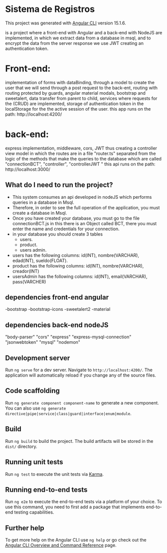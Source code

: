 # Sistema de Registros

This project was generated with [Angular CLI](https://github.com/angular/angular-cli) version 15.1.6.

is a project where a front-end with Angular and a back-end with NodeJS are implemented, in which we extract data from a database in msql,
and to encrypt the data from the server response we use JWT creating an authentication token.

# Front-end: 
implementation of forms with dataBinding, through a model to create the user that we will send through a post request to the back-ent,
routing with routing protected by guards,
angular material modals, bootstrap and sweetalert,
data transfer from parent to child,
services where requests for the (CRUD) are implemented,
storage of authentication token in the localStorage for the
the active session of the user.
this app runs on the path: http://localhost:4200/

# back-end:
express implementation, middleware, cors, JWT
thus creating a controller view model in which the routes are in a file "router.ts" separated from the logic of the methods that make the queries to the database which are called "connectionBCT", "controller", "controllerJWT "
this api runs on the path: http://localhost:3000/

## What do I need to run the project?

* This system consumes an api developed in nodeJS which performs queries in a database in Msql.
* Therefore, in order to see the full operation of the application, you must create a database in Msql.
* Once you have created your database, you must go to the file connectionBCT.js in this there is an Object called BCT, there you must enter the name and credentials for your connection.
* in your database you should create 3 tables
  - users.
  - product.
  - users admin.
* users has the following columns: id(INT), nombre(VARCHAR), edad(INT), sueldo(FLOAT).
* product has the following columns: id(INT), nombre(VARCHAR), creador(INT)
* usersAdmin has the following columns: id(INT), email(VARCHAR), pass(VARCHER)


## dependencies front-end angular
-bootstrap
-bootstrap-icons
-sweetalert2
-material

## dependencies back-end nodeJS
"body-parser"
"cors"
"express"
"express-mysql-connection"
"jsonwebtoken"
"mysql"
"nodemon"


## Development server

Run `ng serve` for a dev server. Navigate to `http://localhost:4200/`. The application will automatically reload if you change any of the source files.

## Code scaffolding

Run `ng generate component component-name` to generate a new component. You can also use `ng generate directive|pipe|service|class|guard|interface|enum|module`.


## Build

Run `ng build` to build the project. The build artifacts will be stored in the `dist/` directory.

## Running unit tests

Run `ng test` to execute the unit tests via [Karma](https://karma-runner.github.io).

## Running end-to-end tests

Run `ng e2e` to execute the end-to-end tests via a platform of your choice. To use this command, you need to first add a package that implements end-to-end testing capabilities.

## Further help

To get more help on the Angular CLI use `ng help` or go check out the [Angular CLI Overview and Command Reference](https://angular.io/cli) page.

